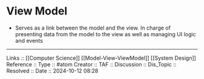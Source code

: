 # View Model

- Serves as a link between the model and the view. In charge of presenting data from the model to the view as well as managing UI logic and events

---
Links :: [[Computer Science]] [[Model-View-ViewModel]] [[System Design]]
Reference ::
Type :: #atom
Creator ::
TAF ::
Discussion ::
Dis_Topic :: 
Resolved ::
Date :: 2024-10-12 08:28
